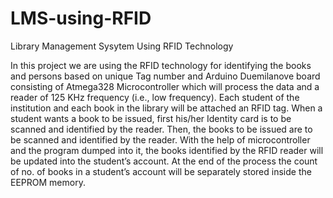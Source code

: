 # LMS-using-RFID
Library Management Sysytem Using RFID Technology

In this project we are using the RFID technology for identifying the books and
persons based on unique Tag number and Arduino Duemilanove board consisting of
Atmega328 Microcontroller which will process the data and a reader of 125 KHz
frequency (i.e., low frequency). Each student of the institution and each book in the
library will be attached an RFID tag. When a student wants a book to be issued, first
his/her Identity card is to be scanned and identified by the reader. Then, the books to
be issued are to be scanned and identified by the reader. With the help of
microcontroller and the program dumped into it, the books identified by the RFID
reader will be updated into the student’s account. At the end of the process the count
of no. of books in a student’s account will be separately stored inside the EEPROM
memory.
